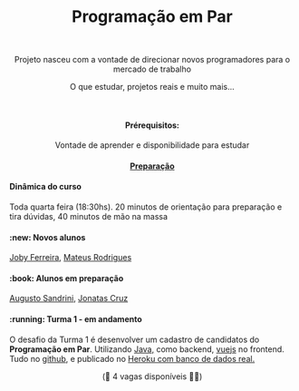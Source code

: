 <h1 align="center">Programação em Par</h1><br/>
<p align="center">Projeto nasceu com a vontade de direcionar novos programadores para o mercado de trabalho</p>
<p align="center">O que estudar, projetos reais e muito mais...</p>

<br/><h4  align="center">
  Prérequisitos:
</h4>

<p  align="center">
  Vontade de aprender e disponibilidade para estudar
</p>

<h4  align="center">
	<a href='https://github.com/programacaoempar/documentacao/wiki/Prepara%C3%A7%C3%A3o'>Preparação</a></h4>
<h4> 
	Dinâmica do curso
</h4>
<p>
	Toda quarta feira (18:30hs). 20 minutos de orientação para preparação e tira dúvidas, 40 minutos de mão na massa
</p>

<h4> 
	:new: Novos alunos 
</h4>
<p>
	<a href='#'>Joby Ferreira</a>, <a href='#'>Mateus Rodrigues</a>
</p>

<h4> 
	:book: Alunos em preparação
</h4>
<p>
	<a href='https://github.com/AugustoSandrini'>Augusto Sandrini</a>, <a href='#'>Jonatas Cruz</a>
</p>

<h4> 
	:running: Turma 1 - em andamento
</h4>
<p>
	O desafio da Turma 1 é desenvolver um cadastro de candidatos do <b>Programação em Par</b>. Utilizando <a href='https://www.java.com/pt-BR/'>Java,</a> como backend, <a href='https://vuejs.org/'>vuejs</a> no frontend. Tudo no <a href='https://github.com/programacaoempar/cadastro'>github</a>, e publicado no <a href='https://www.heroku.com/'>Heroku com banco de dados real.</a>
</p>

<p align="center">
  (🙋 4 vagas disponíveis 🙋‍♀️)  
</p>
